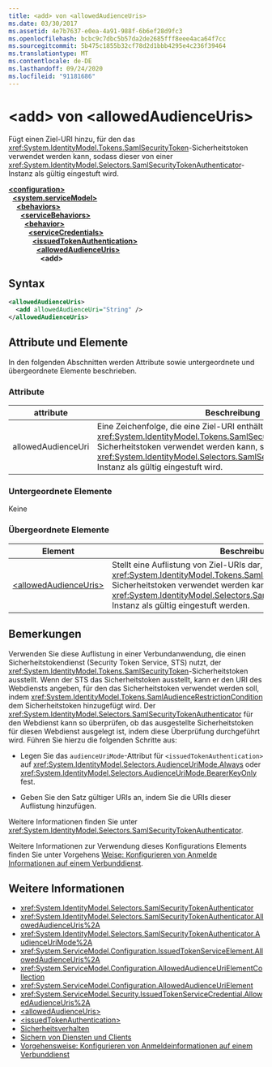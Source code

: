 ```yaml
---
title: <add> von <allowedAudienceUris>
ms.date: 03/30/2017
ms.assetid: 4e7b7637-e0ea-4a91-988f-6b6ef28d9fc3
ms.openlocfilehash: bcbc9c7dbc5b57da2de2685fff8eee4aca64f7cc
ms.sourcegitcommit: 5b475c1855b32cf78d2d1bbb4295e4c236f39464
ms.translationtype: MT
ms.contentlocale: de-DE
ms.lasthandoff: 09/24/2020
ms.locfileid: "91181686"
---
```

# <a name="add-of-allowedaudienceuris"></a>\<add> von \<allowedAudienceUris>

Fügt einen Ziel-URI hinzu, für den das <xref:System.IdentityModel.Tokens.SamlSecurityToken>-Sicherheitstoken verwendet werden kann, sodass dieser von einer <xref:System.IdentityModel.Selectors.SamlSecurityTokenAuthenticator>-Instanz als gültig eingestuft wird.  
  
[**\<configuration>**](../configuration-element.md)\
&nbsp;&nbsp;[**\<system.serviceModel>**](system-servicemodel.md)\
&nbsp;&nbsp;&nbsp;&nbsp;[**\<behaviors>**](behaviors.md)\
&nbsp;&nbsp;&nbsp;&nbsp;&nbsp;&nbsp;[**\<serviceBehaviors>**](servicebehaviors.md)\
&nbsp;&nbsp;&nbsp;&nbsp;&nbsp;&nbsp;&nbsp;&nbsp;[**\<behavior>**](behavior-of-servicebehaviors.md)\
&nbsp;&nbsp;&nbsp;&nbsp;&nbsp;&nbsp;&nbsp;&nbsp;&nbsp;&nbsp;[**\<serviceCredentials>**](servicecredentials.md)\
&nbsp;&nbsp;&nbsp;&nbsp;&nbsp;&nbsp;&nbsp;&nbsp;&nbsp;&nbsp;&nbsp;&nbsp;[**\<issuedTokenAuthentication>**](issuedtokenauthentication-of-servicecredentials.md)\
&nbsp;&nbsp;&nbsp;&nbsp;&nbsp;&nbsp;&nbsp;&nbsp;&nbsp;&nbsp;&nbsp;&nbsp;&nbsp;&nbsp;[**\<allowedAudienceUris>**](allowedaudienceuris.md)\
&nbsp;&nbsp;&nbsp;&nbsp;&nbsp;&nbsp;&nbsp;&nbsp;&nbsp;&nbsp;&nbsp;&nbsp;&nbsp;&nbsp;&nbsp;&nbsp;**\<add>**  
  
## <a name="syntax"></a>Syntax  
  
```xml  
<allowedAudienceUris>
  <add allowedAudienceUri="String" />
</allowedAudienceUris>
```  
  
## <a name="attributes-and-elements"></a>Attribute und Elemente  

 In den folgenden Abschnitten werden Attribute sowie untergeordnete und übergeordnete Elemente beschrieben.  
  
### <a name="attributes"></a>Attribute  
  
|attribute|Beschreibung|  
|---------------|-----------------|  
|allowedAudienceUri|Eine Zeichenfolge, die eine Ziel-URI enthält, für die das <xref:System.IdentityModel.Tokens.SamlSecurityToken>-Sicherheitstoken verwendet werden kann, sodass diese von einer <xref:System.IdentityModel.Selectors.SamlSecurityTokenAuthenticator>-Instanz als gültig eingestuft wird.|  
  
### <a name="child-elements"></a>Untergeordnete Elemente  

 Keine  
  
### <a name="parent-elements"></a>Übergeordnete Elemente  
  
|Element|Beschreibung|  
|-------------|-----------------|  
|[\<allowedAudienceUris>](allowedaudienceuris.md)|Stellt eine Auflistung von Ziel-URIs dar, für die das <xref:System.IdentityModel.Tokens.SamlSecurityToken>-Sicherheitstoken verwendet werden kann, sodass diese von einer <xref:System.IdentityModel.Selectors.SamlSecurityTokenAuthenticator>-Instanz als gültig eingestuft werden.|  
  
## <a name="remarks"></a>Bemerkungen  

 Verwenden Sie diese Auflistung in einer Verbundanwendung, die einen Sicherheitstokendienst (Security Token Service, STS) nutzt, der <xref:System.IdentityModel.Tokens.SamlSecurityToken>-Sicherheitstoken ausstellt. Wenn der STS das Sicherheitstoken ausstellt, kann er den URI des Webdiensts angeben, für den das Sicherheitstoken verwendet werden soll, indem <xref:System.IdentityModel.Tokens.SamlAudienceRestrictionCondition> dem Sicherheitstoken hinzugefügt wird. Der <xref:System.IdentityModel.Selectors.SamlSecurityTokenAuthenticator> für den Webdienst kann so überprüfen, ob das ausgestellte Sicherheitstoken für diesen Webdienst ausgelegt ist, indem diese Überprüfung durchgeführt wird. Führen Sie hierzu die folgenden Schritte aus:  
  
- Legen Sie das `audienceUriMode`-Attribut für `<issuedTokenAuthentication>` auf <xref:System.IdentityModel.Selectors.AudienceUriMode.Always> oder <xref:System.IdentityModel.Selectors.AudienceUriMode.BearerKeyOnly> fest.  
  
- Geben Sie den Satz gültiger URIs an, indem Sie die URIs dieser Auflistung hinzufügen.  
  
 Weitere Informationen finden Sie unter <xref:System.IdentityModel.Selectors.SamlSecurityTokenAuthenticator>.  
  
 Weitere Informationen zur Verwendung dieses Konfigurations Elements finden Sie unter Vorgehens [Weise: Konfigurieren von Anmelde Informationen auf einem Verbunddienst](../../../wcf/feature-details/how-to-configure-credentials-on-a-federation-service.md).  
  
## <a name="see-also"></a>Weitere Informationen

- <xref:System.IdentityModel.Selectors.SamlSecurityTokenAuthenticator>
- <xref:System.IdentityModel.Selectors.SamlSecurityTokenAuthenticator.AllowedAudienceUris%2A>
- <xref:System.IdentityModel.Selectors.SamlSecurityTokenAuthenticator.AudienceUriMode%2A>
- <xref:System.ServiceModel.Configuration.IssuedTokenServiceElement.AllowedAudienceUris%2A>
- <xref:System.ServiceModel.Configuration.AllowedAudienceUriElementCollection>
- <xref:System.ServiceModel.Configuration.AllowedAudienceUriElement>
- <xref:System.ServiceModel.Security.IssuedTokenServiceCredential.AllowedAudienceUris%2A>
- [\<allowedAudienceUris>](allowedaudienceuris.md)
- [\<issuedTokenAuthentication>](issuedtokenauthentication-of-servicecredentials.md)
- [Sicherheitsverhalten](../../../wcf/feature-details/security-behaviors-in-wcf.md)
- [Sichern von Diensten und Clients](../../../wcf/feature-details/securing-services-and-clients.md)
- [Vorgehensweise: Konfigurieren von Anmeldeinformationen auf einem Verbunddienst](../../../wcf/feature-details/how-to-configure-credentials-on-a-federation-service.md)
